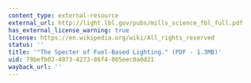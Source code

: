 ```yaml
---
content_type: external-resource
external_url: http://light.lbl.gov/pubs/mills_science_fbl_full.pdf
has_external_license_warning: true
license: https://en.wikipedia.org/wiki/All_rights_reserved
status: ''
title: '"The Specter of Fuel-Based Lighting." (PDF - 1.3MB)'
uid: 79befb02-4973-4273-86f4-005eec0a0d21
wayback_url: ''
---
```

